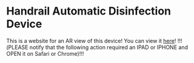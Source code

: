 # Handrail Automatic Disinfection Device
This is a website for an AR view of this device! You can view it [here](website.html)!
!!!(PLEASE notify that the following action required an IPAD or IPHONE and OPEN it on Safari or Chrome)!!!

